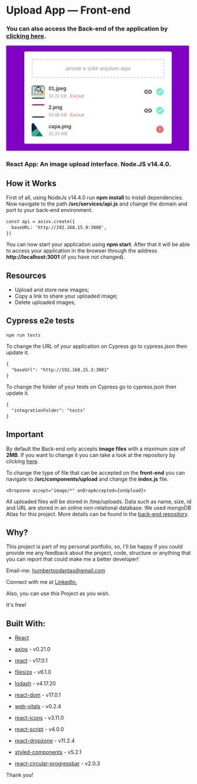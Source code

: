 # Upload App — Front-end

### You can also access the Back-end of the application by [clicking here](https://github.com/hmberto/app-upload-back-end).

![ScreenShot](https://github.com/hmberto/app-upload-front-end/blob/master/img/img01.png)
### React App: An image upload interface. Node.JS v14.4.0.

## How it Works
First of all, using NodeJs v14.4.0 run **npm install** to install dependencies. Now navigate to the path **/src/services/api.js** and change the domain and port to your back-end environment.
~~~
const api = axios.create({
  baseURL: 'http://192.168.15.9:3000',
})
~~~

You can now start your application using **npm start**. After that it will be able to access your application in the browser through the address **http://localhost:3001** (if you have not changed).

## Resources
- Upload and store new images;
- Copy a link to share your uploaded image;
- Delete uploaded images;

## Cypress e2e tests
~~~
npm run tests
~~~
To change the URL of your application on Cypress go to cypress.json then update it.
~~~
{
  "baseUrl": "http://192.168.15.3:3001"
}
~~~

To change the folder of your tests on Cypress go to cypress.json then update it.
~~~
{
  "integrationFolder": "tests"
}
~~~

## Important
By default the Back-end only accepts **image files** with a maximum size of **2MB**. If you want to change it you can take a look at the repository by clicking [here](https://github.com/hmberto/app-upload-back-end).

To change the type of file that can be accepted on the **front-end** you can navigate to **/src/components/upload** and change the **index.js** file.

~~~
<Dropzone accept="image/*" onDropAccepted={onUpload}>
~~~

All uploaded files will be stored in /tmp/uploads. Data such as name, size, id and URL are stored in an online non-relational database. We used mongoDB Atlas for this project. More details can be found in the [back-end repository](https://github.com/hmberto/app-upload-back-end).

## Why?
This project is part of my personal portfolio, so, I'll be happy if you could provide me any feedback about the project, code, structure or anything that you can report that could make me a better developer!

Email-me: [humbertoodantas@gmail.com](humbertoodantas@gmail.com)

Connect with me at [LinkedIn.](https://www.linkedin.com/in/humbertoodantas/)

Also, you can use this Project as you wish.

It's free!

## Built With:
* [React](https://pt-br.reactjs.org/)

* [axios](https://www.npmjs.com/package/axios) - v0.21.0
* [react](https://www.npmjs.com/package/react) - v17.0.1
* [filesize](https://www.npmjs.com/package/filesize) - v6.1.0
* [lodash](https://www.npmjs.com/package/lodash) - v4.17.20
* [react-dom](https://www.npmjs.com/package/react-dom) - v17.0.1
* [web-vitals](https://www.npmjs.com/package/web-vitals) - v0.2.4
* [react-icons](https://www.npmjs.com/package/react-icons) - v3.11.0
* [react-script](https://www.npmjs.com/package/react-scripts) - v4.0.0
* [react-dropzone](https://www.npmjs.com/package/react-dropzone) - v11.2.4
* [styled-components](https://www.npmjs.com/package/styled-components) - v5.2.1
* [react-circular-progressbar](https://www.npmjs.com/package/react-circular-progressbar) - v2.0.3

Thank you!